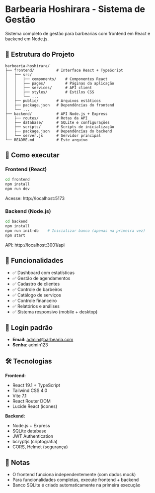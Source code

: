 # Barbearia Hoshirara - Sistema de Gestão

Sistema completo de gestão para barbearias com frontend em React e backend em Node.js.

## 📁 Estrutura do Projeto

```
barbearia-hoshirara/
├── frontend/          # Interface React + TypeScript
│   ├── src/
│   │   ├── components/    # Componentes React
│   │   ├── pages/         # Páginas da aplicação
│   │   ├── services/      # API client
│   │   ├── styles/        # Estilos CSS
│   │   └── ...
│   ├── public/        # Arquivos estáticos
│   ├── package.json   # Dependências do frontend
│   └── ...
├── backend/           # API Node.js + Express
│   ├── routes/        # Rotas da API
│   ├── database/      # SQLite e configurações
│   ├── scripts/       # Scripts de inicialização
│   ├── package.json   # Dependências do backend
│   └── server.js      # Servidor principal
└── README.md          # Este arquivo
```

## 🚀 Como executar

### Frontend (React)
```bash
cd frontend
npm install
npm run dev
```
Acesse: http://localhost:5173

### Backend (Node.js)
```bash
cd backend
npm install
npm run init-db    # Inicializar banco (apenas na primeira vez)
npm start
```
API: http://localhost:3001/api

## 📱 Funcionalidades

- ✅ Dashboard com estatísticas
- ✅ Gestão de agendamentos
- ✅ Cadastro de clientes
- ✅ Controle de barbeiros
- ✅ Catálogo de serviços
- ✅ Controle financeiro
- ✅ Relatórios e análises
- ✅ Sistema responsivo (mobile + desktop)

## 🔑 Login padrão

- **Email**: admin@barbearia.com
- **Senha**: admin123

## 🛠️ Tecnologias

**Frontend:**
- React 19.1 + TypeScript
- Tailwind CSS 4.0
- Vite 7.1
- React Router DOM
- Lucide React (ícones)

**Backend:**
- Node.js + Express
- SQLite database
- JWT Authentication
- bcryptjs (criptografia)
- CORS, Helmet (segurança)

## 📝 Notas

- O frontend funciona independentemente (com dados mock)
- Para funcionalidades completas, execute frontend + backend
- Banco SQLite é criado automaticamente na primeira execução